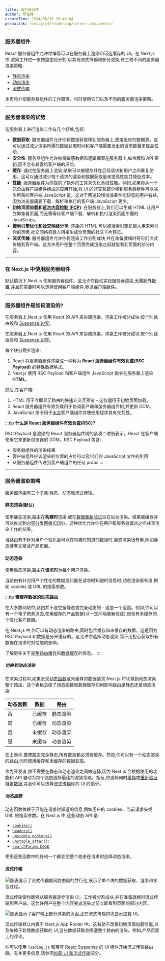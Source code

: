 ```yaml
---
title: 服务器组件
author: 耶和博
createTime: 2024/08/10 20:48:04
permalink: /nextjs14/rendering/server-components/
---
```


### **服务器组件**

React 服务器组件允许你编写可以在服务器上渲染和可选缓存的 UI。在 Next.js 中,渲染工作进一步按路由段分割,以实现流式传输和部分渲染,有三种不同的服务器渲染策略:

* [静态渲染](about:blank#static-rendering-default)
* [动态渲染](about:blank#dynamic-rendering)
* [流式传输](about:blank#streaming)

本页将介绍服务器组件的工作原理、何时使用它们以及不同的服务器渲染策略。

-----

### **服务器渲染的优势**

在服务器上进行渲染工作有几个好处,包括:

* **数据获取**: 服务器组件允许你将数据获取移到服务器上,更接近你的数据源。这可以通过减少渲染所需的数据获取时间和客户端需要发出的请求数量来提高性能。
* **安全性**: 服务器组件允许你将敏感数据和逻辑保留在服务器上,如令牌和 API 密钥,而不会有暴露给客户端的风险。
* **缓存**: 通过在服务器上渲染,结果可以被缓存并在后续请求和用户之间重复使用。这可以通过减少每个请求的渲染和数据获取量来提高性能并降低成本。
* **性能**: 服务器组件为你提供了额外的工具来优化基线性能。例如,如果你从一个完全由客户端组件组成的应用开始,将 UI 的非交互部分移到服务器组件可以减少所需的客户端 JavaScript 量。这对于网速较慢或设备性能较低的用户有益,因为浏览器需要下载、解析和执行的客户端 JavaScript 更少。
* **初始页面加载和[首次内容绘制 (FCP)](https://web.dev/fcp/)**: 在服务器上,我们可以生成 HTML 让用户立即查看页面,而无需等待客户端下载、解析和执行渲染页面所需的 JavaScript。
* **搜索引擎优化和社交网络分享**: 渲染的 HTML 可以被搜索引擎机器人用来索引你的页面,社交网络机器人用来生成你页面的社交卡片预览。
* **流式传输**: 服务器组件允许你将渲染工作分割成块,并在准备就绪时将它们流式传输到客户端。这允许用户在整个页面完成渲染之前就能看到页面的部分内容。

-----

### **在 Next.js 中使用服务器组件**

默认情况下,Next.js 使用服务器组件。这允许你自动实现服务器渲染,无需额外配置,并且在需要时可以选择使用客户端组件,参见[客户端组件](https://nextjs.org/docs/app/building-your-application/rendering/client-components)。

-----

### **服务器组件是如何渲染的?**

在服务器上,Next.js 使用 React 的 API 来协调渲染。渲染工作被分成块:按个别路由段和 [Suspense 边界](https://react.dev/reference/react/Suspense)。

在服务器上,Next.js 使用 React 的 API 来协调渲染。渲染工作被分成块:按个别路由段和 [Suspense 边界](https://react.dev/reference/react/Suspense)。

每个块分两步渲染:

1. React 将服务器组件渲染成一种称为 **React 服务器组件有效负载(RSC Payload)** 的特殊数据格式。
2. Next.js 使用 RSC Payload 和客户端组件 JavaScript 指令在服务器上渲染 **HTML**。

然后,在客户端:

1. HTML 用于立即显示路由的快速非交互预览 - 这仅适用于初始页面加载。
2. React 服务器组件有效负载用于协调客户端和服务器组件树,并更新 DOM。
3. JavaScript 指令用于[水合](https://react.dev/reference/react-dom/client/hydrateRoot)客户端组件并使应用程序具有交互性。

:::tip
**什么是 React 服务器组件有效负载(RSC)?**

RSC Payload 是渲染的 React 服务器组件树的紧凑二进制表示。React 在客户端使用它来更新浏览器的 DOM。RSC Payload 包含:

* 服务器组件的渲染结果
* 客户端组件应该渲染的位置的占位符以及它们的 JavaScript 文件的引用
* 从服务器组件传递到客户端组件的任何 props
:::

-----

### **服务器渲染策略**

服务器渲染有三个子集:静态、动态和流式传输。

#### **静态渲染(默认)**

使用静态渲染,路由在**构建时**渲染,或在[数据重新验证](https://nextjs.org/docs/app/building-your-application/data-fetching/incremental-static-regeneration)后在后台渲染。结果被缓存并可以推送到[内容分发网络(CDN)](https://developer.mozilla.org/docs/Glossary/CDN)。这种优化允许你在用户和服务器请求之间共享渲染工作的结果。

当路由有不针对用户个性化且可以在构建时知道的数据时,静态渲染很有用,例如静态博客文章或产品页面。

#### **动态渲染**

使用动态渲染,路由在**请求时**为每个用户渲染。

当路由有针对用户个性化的数据或只能在请求时知道的信息时,动态渲染很有用,例如 cookies 或 URL 的搜索参数。

:::tip
**带缓存数据的动态路由**

在大多数网站中,路由并不是完全静态或完全动态的 - 这是一个范围。例如,你可以有一个电子商务页面,使用缓存的产品数据(以一定间隔重新验证),但也有未缓存的个性化客户数据。

在 Next.js 中,你可以有动态渲染的路由,同时包含缓存和未缓存的数据。这是因为 RSC Payload 和数据是分开缓存的。这允许你选择动态渲染,而不用担心获取所有数据在请求时对性能的影响。

了解更多关于[完整路由缓存](https://nextjs.org/docs/app/building-your-application/caching#full-route-cache)和[数据缓存](https://nextjs.org/docs/app/building-your-application/caching#data-cache)的信息。
:::

##### **切换到动态渲染**

在渲染过程中,如果发现[动态函数](about:blank#dynamic-functions)或未缓存的数据请求,Next.js 将切换到动态渲染整个路由。这个表格总结了动态函数和数据缓存如何影响路由是静态还是动态渲染:

| 动态函数 | 数据 | 路由 |
| --- | --- | --- |
| 否 | 已缓存 | 静态渲染 |
| 是 | 已缓存 | 动态渲染 |
| 否 | 未缓存 | 动态渲染 |
| 是 | 未缓存 | 动态渲染 |

在上表中,要使路由完全静态,所有数据都必须被缓存。然而,你可以有一个动态渲染的路由,同时使用缓存和未缓存的数据获取。

作为开发者,你不需要在静态和动态渲染之间做选择,因为 Next.js 会根据使用的功能和 API 自动为每个路由选择最佳的渲染策略。相反,你选择何时[缓存](https://nextjs.org/docs/app/building-your-application/data-fetching/fetching)或[重新验证特定数据](https://nextjs.org/docs/app/building-your-application/data-fetching/incremental-static-regeneration),并且你可以选择[流式传输](about:blank#streaming)你的 UI 的部分。

##### **动态函数**

动态函数依赖于只能在请求时知道的信息,例如用户的 cookies、当前请求头或 URL 的搜索参数。在 Next.js 中,这些动态 API 是:

* [`cookies()`](https://nextjs.org/docs/app/api-reference/functions/cookies)
* [`headers()`](https://nextjs.org/docs/app/api-reference/functions/headers)
* [`unstable_noStore()`](https://nextjs.org/docs/app/api-reference/functions/unstable_noStore)
* [`unstable_after()`](https://nextjs.org/docs/app/api-reference/functions/unstable_after):
* [`searchParams` prop](https://nextjs.org/docs/app/api-reference/file-conventions/page#searchparams-optional)

使用这些函数中的任何一个都会使整个路由在请求时选择动态渲染。

#### **流式传输**

![图表显示了流式传输期间路由段的并行化,展示了单个块的数据获取、渲染和水合过程。](https://nextjs.org/_next/image?url=%2Fdocs%2Flight%2Fsequential-parallel-data-fetching.png&w=3840&q=75)

流式传输使你能够从服务器逐步渲染 UI。工作被分割成块,并在准备就绪时流式传输到客户端。这允许用户在整个内容完成渲染之前立即看到页面的部分内容。

![图表显示了客户端上部分渲染的页面,正在流式传输的块显示加载 UI。](https://nextjs.org/_next/image?url=%2Fdocs%2Flight%2Fserver-rendering-with-streaming.png&w=3840&q=75)

流式传输默认内置于 Next.js App Router 中。这有助于改善初始页面加载性能,以及依赖于较慢数据获取的 UI,这些数据获取会阻塞整个路由的渲染。例如,产品页面上的评论。

你可以使用 `loading.js` 和带有 [React Suspense](https://nextjs.org/docs/app/building-your-application/routing/loading-ui-and-streaming) 的 UI 组件开始流式传输路由段。有关更多信息,请参阅[加载 UI 和流式传输](https://nextjs.org/docs/app/building-your-application/routing/loading-ui-and-streaming)部分。